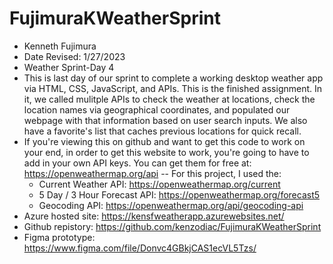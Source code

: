 # FujimuraKWeatherSprint

- Kenneth Fujimura
- Date Revised: 1/27/2023
- Weather Sprint-Day 4
- This is last day of our sprint to complete a working desktop weather app via HTML, CSS, JavaScript, and APIs. This is the finished assignment. In it, we called mulitple APIs to check the weather at locations, check the location names via geographical coordinates, and populated our webpage with that information based on user search inputs. We also have a favorite's list that caches previous locations for quick recall.
- If you're viewing this on github and want to get this code to work on your end, in order to get this website to work, you're going to have to add in your own API keys. You can get them for free at: https://openweathermap.org/api -- For this project, I used the:
    - Current Weather API: https://openweathermap.org/current
    - 5 Day / 3 Hour Forecast API: https://openweathermap.org/forecast5
    - Geocoding API: https://openweathermap.org/api/geocoding-api
- Azure hosted site: https://kensfweatherapp.azurewebsites.net/
- Github repistory: https://github.com/kenzodiac/FujimuraKWeatherSprint
- Figma prototype: https://www.figma.com/file/Donvc4GBkjCAS1ecVL5Tzs/